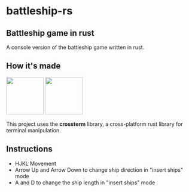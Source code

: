 # <b>battleship-rs</b>

## <b>Battleship game in rust</b>

A console version of the battleship game written in rust.

## <b>How it's made</b>

<img src="https://docs.rs/rust-logo-20220403-1.61.0-nightly-6af09d250.svg" style="height:100px" />
<img src="https://avatars.githubusercontent.com/u/55745280?v=4" style="height:100px" />

This project uses the <b>crossterm</b> library, a cross-platform rust library for terminal manipulation.

## <b>Instructions</b>

- HJKL Movement
- Arrow Up and Arrow Down to change ship direction in "insert ships" mode
- A and D to change the ship length in "insert ships" mode
